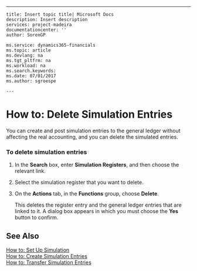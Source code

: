 ---
    title: Insert topic title| Microsoft Docs
    description: Insert description
    services: project-madeira
    documentationcenter: ''
    author: SorenGP

    ms.service: dynamics365-financials
    ms.topic: article
    ms.devlang: na
    ms.tgt_pltfrm: na
    ms.workload: na
    ms.search.keywords:
    ms.date: 07/01/2017
    ms.author: sgroespe

    ---
# How to: Delete Simulation Entries
You can create and post simulation entries to the general ledger without affecting the real accounting, and you can delete the simulated entries.  
  
### To delete simulation entries  
  
1.  In the **Search** box, enter **Simulation Registers**, and then choose the relevant link.  
  
2.  Select the simulation register that you want to delete.  
  
3.  On the **Actions** tab, in the **Functions** group, choose **Delete**.  
  
     This deletes the register entry and the general ledger entries that are linked to it. A dialog box appears in which you must choose the **Yes**  button to confirm.  
  
## See Also  
 [How to: Set Up Simulation](../how-to-set-up-simulation.md)   
 [How to: Create Simulation Entries](../how-to-create-simulation-entries.md)   
 [How to: Transfer Simulation Entries](../how-to-transfer-simulation-entries.md)